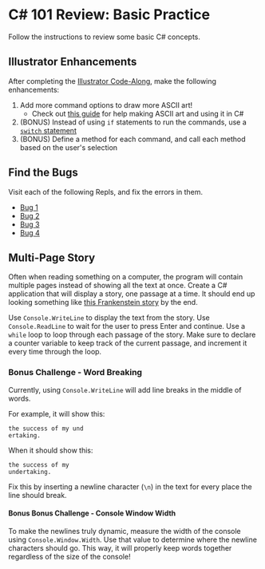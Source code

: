 # <span>C# 101 Review: Basic Practice</span>
Follow the instructions to review some basic C# concepts.

## Illustrator Enhancements
After completing the [Illustrator Code-Along](IllustratorCodeAlong.md), make the following enhancements:

1. Add more command options to draw more ASCII art!
    - Check out [this guide](AsciiArt.md) for help making ASCII art and using it in C#
2. (BONUS) Instead of using `if` statements to run the commands, use a [`switch` statement](https://docs.microsoft.com/en-us/dotnet/csharp/language-reference/keywords/switch)
3. (BONUS) Define a method for each command, and call each method based on the user's selection

## Find the Bugs
Visit each of the following Repls, and fix the errors in them.

- [Bug 1](https://replit.com/@JosephMaxwell/Cs101ReviewBug1#main.cs)
- [Bug 2](https://replit.com/@JosephMaxwell/Cs101ReviewBug2#main.cs)
- [Bug 3](https://replit.com/@JosephMaxwell/Cs101ReviewBug3#main.cs)
- [Bug 4](https://replit.com/@JosephMaxwell/Cs101ReviewBug4#main.cs)

## Multi-Page Story
Often when reading something on a computer, the program will contain multiple pages instead of showing all the text at once. Create a C# application that will display a story, one passage at a time. It should end up looking something like [this Frankenstein story](https://replit.com/@JosephMaxwell/StoryBook) by the end.

Use `Console.WriteLine` to display the text from the story. Use `Console.ReadLine` to wait for the user to press Enter and continue. Use a `while` loop to loop through each passage of the story. Make sure to declare a counter variable to keep track of the current passage, and increment it every time through the loop.

### Bonus Challenge - Word Breaking
Currently, using `Console.WriteLine` will add line breaks in the middle of words.

For example, it will show this:
```
the success of my und
ertaking.
```

When it should show this:
```
the success of my
undertaking.
```

Fix this by inserting a newline character (`\n`) in the text for every place the line should break.

#### Bonus Bonus Challenge - Console Window Width
To make the newlines truly dynamic, measure the width of the console using `Console.Window.Width`. Use that value to determine where the newline characters should go. This way, it will properly keep words together regardless of the size of the console!